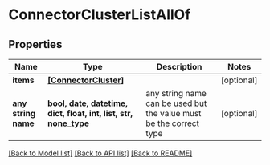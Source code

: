 # ConnectorClusterListAllOf


## Properties
Name | Type | Description | Notes
------------ | ------------- | ------------- | -------------
**items** | [**[ConnectorCluster]**](ConnectorCluster.md) |  | [optional] 
**any string name** | **bool, date, datetime, dict, float, int, list, str, none_type** | any string name can be used but the value must be the correct type | [optional]

[[Back to Model list]](../README.md#documentation-for-models) [[Back to API list]](../README.md#documentation-for-api-endpoints) [[Back to README]](../README.md)


